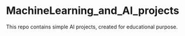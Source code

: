 # MachineLearning_and_AI_projects

This repo contains simple AI projects, created for educational purpose.
